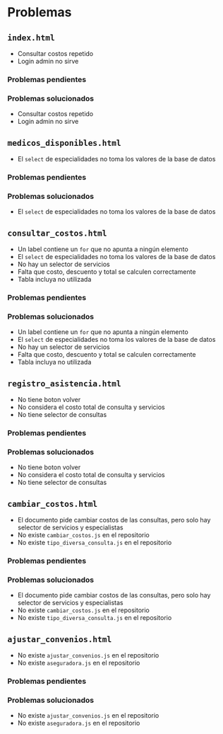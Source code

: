 # Problemas

## `index.html`

* Consultar costos repetido
* Login admin no sirve

### Problemas pendientes

### Problemas solucionados

* Consultar costos repetido
* Login admin no sirve

## `medicos_disponibles.html`

* El `select` de especialidades no toma los valores de la base de datos

### Problemas pendientes

### Problemas solucionados

* El `select` de especialidades no toma los valores de la base de datos

## `consultar_costos.html`

* Un label contiene un `for` que no apunta a ningún elemento
* El `select` de especialidades no toma los valores de la base de datos
* No hay un selector de servicios
* Falta que costo, descuento y total se calculen correctamente
* Tabla incluya no utilizada

### Problemas pendientes

### Problemas solucionados

* Un label contiene un `for` que no apunta a ningún elemento
* El `select` de especialidades no toma los valores de la base de datos
* No hay un selector de servicios
* Falta que costo, descuento y total se calculen correctamente
* Tabla incluya no utilizada

## `registro_asistencia.html`

* No tiene boton volver
* No considera el costo total de consulta y servicios
* No tiene selector de consultas

### Problemas pendientes

### Problemas solucionados

* No tiene boton volver
* No considera el costo total de consulta y servicios
* No tiene selector de consultas

## `cambiar_costos.html`

* El documento pide cambiar costos de las consultas, pero solo hay selector de servicios y especialistas
* No existe `cambiar_costos.js` en el repositorio
* No existe `tipo_diversa_consulta.js` en el repositorio

### Problemas pendientes

### Problemas solucionados

* El documento pide cambiar costos de las consultas, pero solo hay selector de servicios y especialistas
* No existe `cambiar_costos.js` en el repositorio
* No existe `tipo_diversa_consulta.js` en el repositorio

## `ajustar_convenios.html`

* No existe `ajustar_convenios.js` en el repositorio
* No existe `aseguradora.js` en el repositorio

### Problemas pendientes

### Problemas solucionados

* No existe `ajustar_convenios.js` en el repositorio
* No existe `aseguradora.js` en el repositorio